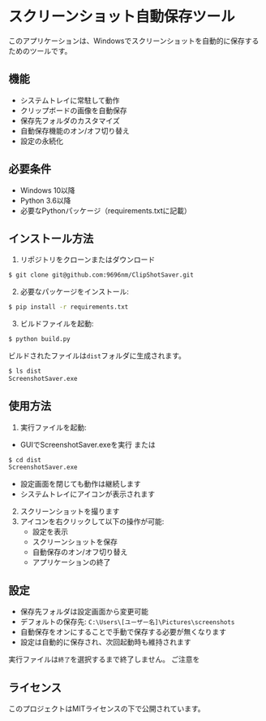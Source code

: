 # スクリーンショット自動保存ツール

このアプリケーションは、Windowsでスクリーンショットを自動的に保存するためのツールです。

## 機能

- システムトレイに常駐して動作
- クリップボードの画像を自動保存
- 保存先フォルダのカスタマイズ
- 自動保存機能のオン/オフ切り替え
- 設定の永続化

## 必要条件

- Windows 10以降
- Python 3.6以降
- 必要なPythonパッケージ（requirements.txtに記載）

## インストール方法

1. リポジトリをクローンまたはダウンロード
```bash
$ git clone git@github.com:9696nm/ClipShotSaver.git
```
2. 必要なパッケージをインストール:
```bash
$ pip install -r requirements.txt
```
3. ビルドファイルを起動:
```bash
$ python build.py
```
ビルドされたファイルは`dist`フォルダに生成されます。
```bash
$ ls dist
ScreenshotSaver.exe
```

## 使用方法
1. 実行ファイルを起動:
- GUIでScreenshotSaver.exeを実行
または
```bash
$ cd dist
ScreenshotSaver.exe
```
   - 設定画面を閉じても動作は継続します
   - システムトレイにアイコンが表示されます
2. スクリーンショットを撮ります
3. アイコンを右クリックして以下の操作が可能:
   - 設定を表示
   - スクリーンショットを保存
   - 自動保存のオン/オフ切り替え
   - アプリケーションの終了

## 設定
   - 保存先フォルダは設定画面から変更可能
   - デフォルトの保存先: `C:\Users\[ユーザー名]\Pictures\screenshots`
   - 自動保存をオンにすることで手動で保存する必要が無くなります
   - 設定は自動的に保存され、次回起動時も維持されます

実行ファイルは`終了`を選択するまで終了しません。 ご注意を

## ライセンス

このプロジェクトはMITライセンスの下で公開されています。
